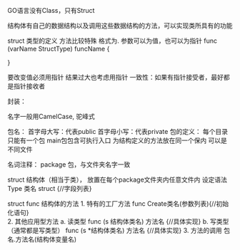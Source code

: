 GO语言没有Class，只有Struct

结构体有自己的数据结构以及调用这些数据结构的方法，可以实现类所具有的功能

struct 类型的定义 方法比较特殊
格式为. 参数可以为值，也可以为指针
func (varName StructType) funcName {

}

要改变值必须用指针
结果过大也考虑用指针
一致性：如果有指针接受者，最好都是指针接收者

封装：

名字一般用CamelCase, 驼峰式

包名：
    首字母大写：代表public
    首字母小写：代表private
包的定义：
    每个目录只能有一个包
    main包包含可执行入口
    为结构定义的方法放在同一个保内
    可以是不同文件
    
    
名词注释：
package 
   包，与文件夹名字一致
   
struct
     结构体（相当于类）， 放置在每个package文件夹内任意文件内
     设定语法
     Type 类名 struct {//字段列表}
     
struct func
     结构体的方法
     1. 特有的工厂方法
        func Create类名(参数列表){//初始化语句}    
     2. 其他应用型方法
        a. 读类型
        func (s 结构体类名) 方法名 {//具体实现} 
        b. 写类型（通常都是写类型）
        func (s *结构体类名) 方法名 {//具体实现} 
     3. 方法的调用
         包名.方法名(结构体变量名)   



    
    
        
    



